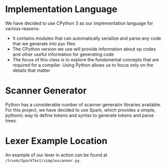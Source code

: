 # Implementation Language

We have decided to use CPython 3 as our implementation language for various
reasons: 
- It contains modules that can automatically serialize and parse any code that
  we generate into pyc files
- The CPython version we use will provide information about op codes and other
  useful information for generating code
- The focus of this class is to explore the fundamental concepts that are
  required for a compiler.  Using Python allows us to focus only on the details
  that matter

# Scanner Generator

Python has a considerable number of scanner generator libraries available.  For
this project, we have decided to use Spark, which provides a simple, pythonic
way to define tokens and syntax to generate tokens and parse trees.

# Lexer Example Location

An example of our lexer in action can be found at
`/trunk/SparkTest/simplescanner.py`.

